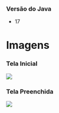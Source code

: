 ### Versão do Java

-  17

# Imagens

### Tela Inicial

![](https://github.com/user-attachments/assets/06208ae0-1550-4a03-b7a7-61b531035d3b)

### Tela Preenchida

![](https://github.com/user-attachments/assets/41cf90f4-7496-4b12-b7bd-3ade50524773)
